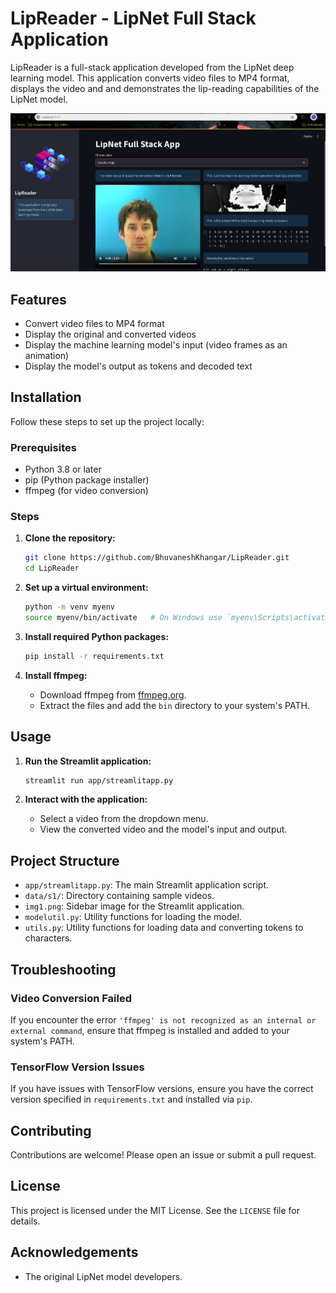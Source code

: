 # LipReader - LipNet Full Stack Application

LipReader is a full-stack application developed from the LipNet deep learning model. This application converts video files to MP4 format, displays the video and  and demonstrates the lip-reading capabilities of the LipNet model.

![LipReader Screenshot](image.png)

## Features

- Convert video files to MP4 format
- Display the original and converted videos
- Display the machine learning model's input (video frames as an animation)
- Display the model's output as tokens and decoded text

## Installation

Follow these steps to set up the project locally:

### Prerequisites

- Python 3.8 or later
- pip (Python package installer)
- ffmpeg (for video conversion)

### Steps

1. **Clone the repository:**

    ```bash
    git clone https://github.com/BhuvaneshKhangar/LipReader.git
    cd LipReader
    ```

2. **Set up a virtual environment:**

    ```bash
    python -m venv myenv
    source myenv/bin/activate   # On Windows use `myenv\Scripts\activate`
    ```

3. **Install required Python packages:**

    ```bash
    pip install -r requirements.txt
    ```

4. **Install ffmpeg:**
    - Download ffmpeg from [ffmpeg.org](https://ffmpeg.org/download.html).
    - Extract the files and add the `bin` directory to your system's PATH.

## Usage

1. **Run the Streamlit application:**

    ```bash
    streamlit run app/streamlitapp.py
    ```

2. **Interact with the application:**
    - Select a video from the dropdown menu.
    - View the converted video and the model's input and output.

## Project Structure

- `app/streamlitapp.py`: The main Streamlit application script.
- `data/s1/`: Directory containing sample videos.
- `img1.png`: Sidebar image for the Streamlit application.
- `modelutil.py`: Utility functions for loading the model.
- `utils.py`: Utility functions for loading data and converting tokens to characters.

## Troubleshooting

### Video Conversion Failed

If you encounter the error `'ffmpeg' is not recognized as an internal or external command`, ensure that ffmpeg is installed and added to your system's PATH.

### TensorFlow Version Issues

If you have issues with TensorFlow versions, ensure you have the correct version specified in `requirements.txt` and installed via `pip`.

## Contributing

Contributions are welcome! Please open an issue or submit a pull request.

## License

This project is licensed under the MIT License. See the `LICENSE` file for details.

## Acknowledgements

- The original LipNet model developers.
